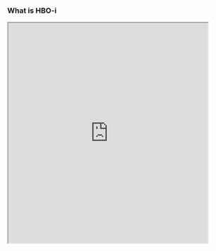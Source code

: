 ### What is HBO-i

<iframe width="90%" height="500px" src="https://hbo-i.nl/domeinbeschrijving/"></iframe>